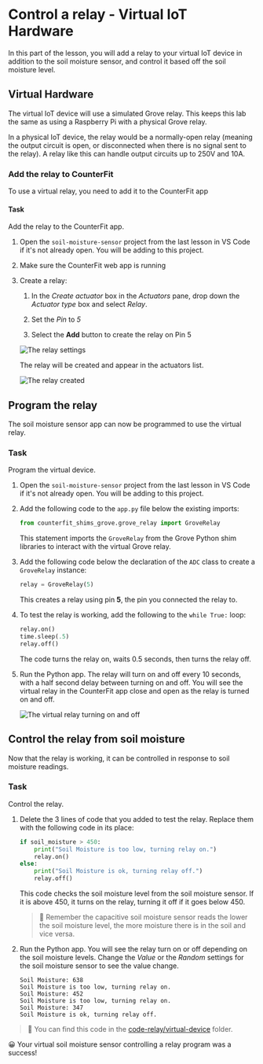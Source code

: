 # Control a relay - Virtual IoT Hardware

In this part of the lesson, you will add a relay to your virtual IoT device in addition to the soil moisture sensor, and control it based off the soil moisture level.

## Virtual Hardware

The virtual IoT device will use a simulated Grove relay. This keeps this lab the same as using a Raspberry Pi with a physical Grove relay.

In a physical IoT device, the relay would be a normally-open relay (meaning the output circuit is open, or disconnected when there is no signal sent to the relay). A relay like this can handle output circuits up to 250V and 10A.

### Add the relay to CounterFit

To use a virtual relay, you need to add it to the CounterFit app

#### Task

Add the relay to the CounterFit app.

1. Open the `soil-moisture-sensor` project from the last lesson in VS Code if it's not already open. You will be adding to this project.

1. Make sure the CounterFit web app is running

1. Create a relay:

    1. In the *Create actuator* box in the *Actuators* pane, drop down the *Actuator type* box and select *Relay*.

    1. Set the *Pin* to *5*

    1. Select the **Add** button to create the relay on Pin 5

    ![The relay settings](../../../images/counterfit-create-relay.png)

    The relay will be created and appear in the actuators list.

    ![The relay created](../../../images/counterfit-relay.png)

## Program the relay

The soil moisture sensor app can now be programmed to use the virtual relay.

### Task

Program the virtual device.

1. Open the `soil-moisture-sensor` project from the last lesson in VS Code if it's not already open. You will be adding to this project.

1. Add the following code to the `app.py` file below the existing imports:

    ```python
    from counterfit_shims_grove.grove_relay import GroveRelay
    ```

    This statement imports the `GroveRelay` from the Grove Python shim libraries to interact with the virtual Grove relay.

1. Add the following code below the declaration of the `ADC` class to create a `GroveRelay` instance:

    ```python
    relay = GroveRelay(5)
    ```

    This creates a relay using pin **5**, the pin you connected the relay to.

1. To test the relay is working, add the following to the `while True:` loop:

    ```python
    relay.on()
    time.sleep(.5)
    relay.off()
    ```

    The code turns the relay on, waits 0.5 seconds, then turns the relay off.

1. Run the Python app. The relay will turn on and off every 10 seconds, with a half second delay between turning on and off. You will see the virtual relay in the CounterFit app close and open as the relay is turned on and off.

    ![The virtual relay turning on and off](../../../images/virtual-relay-turn-on-off.gif)

## Control the relay from soil moisture

Now that the relay is working, it can be controlled in response to soil moisture readings.

### Task

Control the relay.

1. Delete the 3 lines of code that you added to test the relay. Replace them with the following code in its place:

    ```python
    if soil_moisture > 450:
        print("Soil Moisture is too low, turning relay on.")
        relay.on()
    else:
        print("Soil Moisture is ok, turning relay off.")
        relay.off()
    ```

    This code checks the soil moisture level from the soil moisture sensor. If it is above 450, it turns on the relay, turning it off if it goes below 450.

    > 💁 Remember the capacitive soil moisture sensor reads the lower the soil moisture level, the more moisture there is in the soil and vice versa.

1. Run the Python app. You will see the relay turn on or off depending on the soil moisture levels. Change the *Value* or the *Random* settings for the soil moisture sensor to see the value change.

    ```output
    Soil Moisture: 638
    Soil Moisture is too low, turning relay on.
    Soil Moisture: 452
    Soil Moisture is too low, turning relay on.
    Soil Moisture: 347
    Soil Moisture is ok, turning relay off.
    ```

> 💁 You can find this code in the [code-relay/virtual-device](code-relay/virtual-device) folder.

😀 Your virtual soil moisture sensor controlling a relay program was a success!
